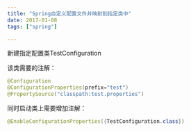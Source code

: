 ```yaml
---
title: "Spring自定义配置文件并映射到指定类中"
date: 2017-01-08
tags: ["spring"]

---
```


新建指定配置类TestConfiguration

该类需要的注解：
```java
@Configuration
@ConfigurationProperties(prefix="test")
@PropertySource("classpath:test.properties")
```
同时启动类上需要增加注解：
```java
@EnableConfigurationProperties({TestConfiguration.class})
```
